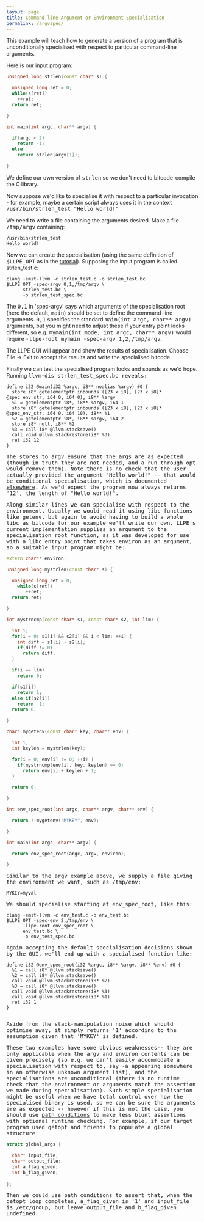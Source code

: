 ```yaml
---
layout: page
title: Command-line Argument or Environment Specialisation
permalink: /argvspec/
---
```


This example will teach how to generate a version of a program that is unconditionally specialised with respect to particular command-line arguments.

Here is our input program:

```cpp
unsigned long strlen(const char* s) {

  unsigned long ret = 0;
  while(s[ret])
    ++ret;
  return ret;

}

int main(int argc, char** argv) {

  if(argc < 2)
    return -1;
  else
    return strlen(argv[1]);

}
```

We define our own version of <tt>strlen</tt> so we don't need to bitcode-compile the C library.

Now suppose we'd like to specialise it with respect to a particular invocation - for example, maybe a certain script always uses it in the context <tt>/usr/bin/strlen_test "Hello world!"</tt>

We need to write a file containing the arguments desired. Make a file <tt>/tmp/argv</tt> containing:

```
/usr/bin/strlen_test
Hello world!
```

Now we can create the specialisation (using the same definition of <tt>$LLPE_OPT</tt> as in the [tutorial](/tutorial/)). Supposing the input program is called strlen_test.c:

```
clang -emit-llvm -c strlen_test.c -o strlen_test.bc
$LLPE_OPT -spec-argv 0,1,/tmp/argv \
	  strlen_test.bc \
	  -o strlen_test_spec.bc
```

The <tt>0,1</tt> in 'spec-argv' says which arguments of the specialisation root (here the default, <tt>main</tt>) should be set to define the command-line arguments. <tt>0,1</tt> specifies the standard <tt>main(int argc, char** argv)</tt> arguments, but you might need to adjust these if your entry point looks different, so e.g. <tt>mymain(int mode, int argc, char** argv)</tt> would require <tt>-llpe-root mymain -spec-argv 1,2,/tmp/argv</tt>.

The LLPE GUI will appear and show the results of specialisation. Choose File -> Exit to accept the results and write the specialised bitcode.

Finally we can test the specialised program looks and sounds as we'd hope. Running <tt>llvm-dis strlen_test_spec.bc reveals:

```
define i32 @main(i32 %argc, i8** noalias %argv) #0 {
  store i8* getelementptr inbounds ([23 x i8], [23 x i8]* @spec_env_str, i64 0, i64 0), i8** %argv
  %1 = getelementptr i8*, i8** %argv, i64 1
  store i8* getelementptr inbounds ([23 x i8], [23 x i8]* @spec_env_str, i64 0, i64 10), i8** %1
  %2 = getelementptr i8*, i8** %argv, i64 2
  store i8* null, i8** %2
  %3 = call i8* @llvm.stacksave()
  call void @llvm.stackrestore(i8* %3)
  ret i32 12
}
```

The stores to <tt>argv</tt> ensure that the args are as expected (though in truth they are not needed, and a run through <tt>opt</tt> would remove them). Note there is no check that the user actually provided the argument "Hello world!" -- that would be conditional specialisation, which is documented [elsewhere](/conditionalspec/). As we'd expect the program now always returns '12', the length of "Hello world!".

Along similar lines we can specialise with respect to the environment. Usually we would read it using libc functions like <tt>getenv</tt>, but again to avoid having to build a whole libc as bitcode for our example we'll write our own. LLPE's current implementation supplies an argument to the specialisation root function, as it was developed for use with a libc entry point that takes <tt>environ</tt> as an argument, so a suitable input program might be:

```cpp
extern char** environ;

unsigned long mystrlen(const char* s) {

  unsigned long ret = 0;
    while(s[ret])
       ++ret;
  return ret;

}

int mystrncmp(const char* s1, const char* s2, int lim) {

  int i;
  for(i = 0; s1[i] && s2[i] && i < lim; ++i) {
    int diff = s1[i] - s2[i];
    if(diff != 0)
      return diff;
  }

  if(i == lim)
    return 0;

  if(s1[i])
    return 1;
  else if(s2[i])
    return -1;
  return 0;

}

char* mygetenv(const char* key, char** env) {

  int i;
  int keylen = mystrlen(key);

  for(i = 0; env[i] != 0; ++i) {
    if(mystrncmp(env[i], key, keylen) == 0)
      return env[i] + keylen + 1;
  }

  return 0;

}

int env_spec_root(int argc, char** argv, char** env) {

  return !!mygetenv("MYKEY", env);

}

int main(int argc, char** argv) {

  return env_spec_root(argc, argv, environ);

}
```

Similar to the argv example above, we supply a file giving the environment we want, such as <tt>/tmp/env</tt>:

```
MYKEY=myval
```

We should specialise starting at <tt>env_spec_root</tt>, like this:

```
clang -emit-llvm -c env_test.c -o env_test.bc
$LLPE_OPT -spec-env 2,/tmp/env \
	  -llpe-root env_spec_root \
	  env_test.bc \
	  -o env_test_spec.bc
```

Again accepting the default specialisation decisions shown by the GUI, we'll end up with a specialised function like:

```
define i32 @env_spec_root(i32 %argc, i8** %argv, i8** %env) #0 {
  %1 = call i8* @llvm.stacksave()
  %2 = call i8* @llvm.stacksave()
  call void @llvm.stackrestore(i8* %2)
  %3 = call i8* @llvm.stacksave()
  call void @llvm.stackrestore(i8* %3)
  call void @llvm.stackrestore(i8* %1)
  ret i32 1
}
	      
```

Aside from the stack-manipulation noise which should optimise away, it simply returns '1' according to the assumption given that 'MYKEY' is defined.

These two examples have some obvious weaknesses-- they are only applicable when the <tt>argv</tt> and <tt>environ</tt> contents can be given precisely (so e.g. we can't easily accommodate a specialisation with respect to, say <tt>-a</tt> appearing somewhere in an otherwise unknown argument list), and the specialisations are unconditional (there is no runtime check that the environment or arguments match the assertion we made during specialisation). Such simple specialisation might be useful when we have total control over how the specialised binary is used, so we can be sure the arguments are as expected -- however if this is not the case, you should use [path conditions](/conditionalspec/) to make less blunt assertions with optional runtime checking. For example, if our target program used <tt>getopt</tt> and friends to populate a global structure:

```cpp
struct global_args {

  char* input_file;
  char* output_file;
  int a_flag_given;
  int b_flag_given;
  
};
```

Then we could use path conditions to assert that, when the getopt loop completes, <tt>a_flag_given</tt> is '1' and <tt>input_file</tt> is <tt>/etc/group</tt>, but leave <tt>output_file</tt> and <tt>b_flag_given</tt> undefined.